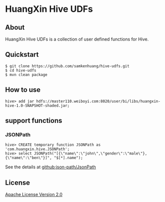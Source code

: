 # HuangXin Hive UDFs

## About
HuangXin Hive UDFs is a collection of user defined functions for Hive.

## Quickstart
    $ git clone https://github.com/samkenhuang/hive-udfs.git
    $ cd hive-udfs
    $ mvn clean package

## How to use
    hive> add jar hdfs://master110.weiboyi.com:8020/user/bi/libs/huangxin-hive-1.0-SNAPSHOT-shaded.jar;

## support functions

### JSONPath
    hive> CREATE temporary function JSONPath as 'com.huangxin.hive.JSONPath';
    hive> select JSONPath("[{\"name\":\"john\",\"gender\":\"male\"},{\"name\":\"ben\"}]", "$[*].name");
See the details at [github:json-path/JsonPath](https://github.com/json-path/JsonPath)

## License
[Apache License Version 2.0](http://www.apache.org/licenses/LICENSE-2.0)

